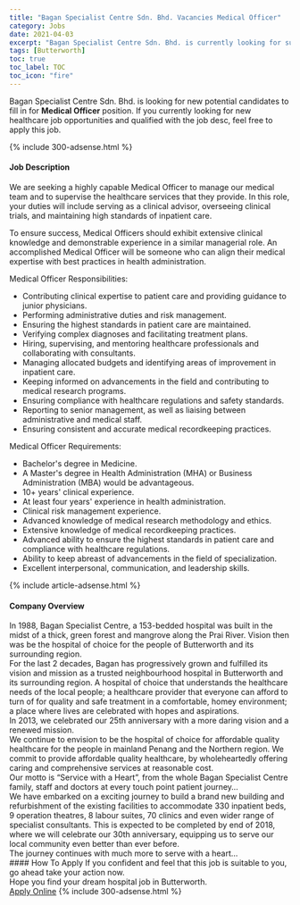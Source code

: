 ```yaml
---
title: "Bagan Specialist Centre Sdn. Bhd. Vacancies Medical Officer" 
category: Jobs 
date: 2021-04-03 
excerpt: "Bagan Specialist Centre Sdn. Bhd. is currently looking for suitable person to fill in the Medical Officer which positioned at Butterworth" 
tags: [Butterworth] 
toc: true 
toc_label: TOC 
toc_icon: "fire" 
--- 
```


<p>Bagan Specialist Centre Sdn. Bhd. is looking for new potential candidates to fill in for <b>Medical Officer</b> position. If you currently looking for new healthcare job opportunities and qualified with the job desc, feel free to apply this job.
</p>{% include 300-adsense.html %} 
<div><div><h4>Job Description</h4></div><div><div><span><div><p>We are seeking a highly capable Medical Officer to manage our medical team and to supervise the healthcare services that they provide. In this role, your duties will include serving as a clinical advisor, overseeing clinical trials, and maintaining high standards of inpatient care.</p><p>To ensure success, Medical Officers should exhibit extensive clinical knowledge and demonstrable experience in a similar managerial role. An accomplished Medical Officer will be someone who can align their medical expertise with best practices in health administration.</p><p>Medical Officer Responsibilities:</p><ul><li>Contributing clinical expertise to patient care and providing guidance to junior physicians.</li><li>Performing administrative duties and risk management.</li><li>Ensuring the highest standards in patient care are maintained.</li><li>Verifying complex diagnoses and facilitating treatment plans.</li><li>Hiring, supervising, and mentoring healthcare professionals and collaborating with consultants.</li><li>Managing allocated budgets and identifying areas of improvement in inpatient care.</li><li>Keeping informed on advancements in the field and contributing to medical research programs.</li><li>Ensuring compliance with healthcare regulations and safety standards.</li><li>Reporting to senior management, as well as liaising between administrative and medical staff.</li><li>Ensuring consistent and accurate medical recordkeeping practices.</li></ul><p>Medical Officer Requirements:</p><ul><li>Bachelor's degree in Medicine.</li><li>A Master's degree in Health Administration (MHA) or Business Administration (MBA) would be advantageous.</li><li>10+ years' clinical experience.</li><li>At least four years' experience in health administration.</li><li>Clinical risk management experience.</li><li>Advanced knowledge of medical research methodology and ethics.</li><li>Extensive knowledge of medical recordkeeping practices.</li><li>Advanced ability to ensure the highest standards in patient care and compliance with healthcare regulations.</li><li>Ability to keep abreast of advancements in the field of specialization.</li><li>Excellent interpersonal, communication, and leadership skills.</li></ul></div></span></div></div></div> 
{% include article-adsense.html %} 
<div><div><h4>Company Overview</h4></div><div><div><span><div><div>
<div>In 1988, Bagan Specialist Centre, a 153-bedded hospital was built in the midst of a thick, green forest and mangrove along the Prai River. Vision then was be the hospital of choice for the people of Butterworth and its surrounding region.</div>
<div>For the last 2 decades, Bagan has progressively grown and fulfilled its vision and mission as a trusted neighbourhood hospital in Butterworth and its surrounding region. A hospital of choice that understands the healthcare needs of the local people; a healthcare provider that everyone can afford to turn of for quality and safe treatment in a comfortable, homey environment; a place where lives are celebrated with hopes and aspirations.</div>
<div>In 2013, we celebrated our 25th anniversary with a more daring vision and a renewed mission.</div>
<div>We continue to envision to be the hospital of choice for affordable quality healthcare for the people in mainland Penang and the Northern region. We commit to provide affordable quality healthcare, by wholeheartedly offering caring and comprehensive services at reasonable cost.</div>
<div>Our motto is &#8220;Service with a Heart&#8221;, from the whole Bagan Specialist Centre family, staff and doctors at every touch point patient journey&#8230;</div>
<div>We have embarked on a exciting journey to build a brand new building and refurbishment of the existing facilities to accommodate 330 inpatient beds, 9 operation theatres, 8 labour suites, 70 clinics and even wider range of specialist consultants. This is expected to be completed by end of 2018, where we will celebrate our 30th anniversary, equipping us to serve our local community even better than ever before.</div>
<div>The journey continues with much more to serve with a heart&#8230;</div>
</div></div></span></div></div></div> 
#### How To Apply 
If you confident and feel that this job is suitable to you, go ahead take your action now. <br/> 
Hope you find your dream hospital job in Butterworth. <br/> 
<a href="https://www.jobstreet.com.my/en/job/medical-officer-4514897?jobId=jobstreet-my-job-4514897" class="btn btn--warning" target="_blank" rel="nofollow noopenner">Apply Online</a> 
{% include 300-adsense.html %} 